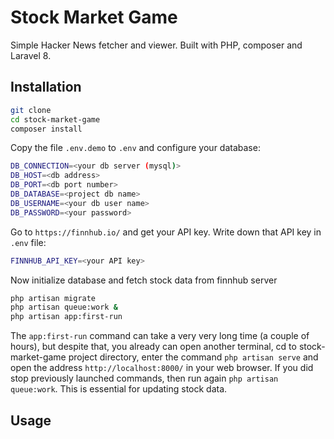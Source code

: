 # Stock Market Game
Simple Hacker News fetcher and viewer.
Built with PHP, composer and Laravel 8. 

## Installation
```bash
git clone
cd stock-market-game
composer install
```
Copy the file `.env.demo` to `.env` and configure your database:
```bash
DB_CONNECTION=<your db server (mysql)>
DB_HOST=<db address>
DB_PORT=<db port number>
DB_DATABASE=<project db name>
DB_USERNAME=<your db user name>
DB_PASSWORD=<your password>
```

Go to `https://finnhub.io/` and get your API key. Write down that API key in `.env` file:
```bash
FINNHUB_API_KEY=<your API key>
```

Now initialize database and fetch stock data from finnhub server
```bash
php artisan migrate
php artisan queue:work &
php artisan app:first-run
```

The `app:first-run` command can take a very very long time (a couple of hours), but despite that,
you already can open another terminal, cd to stock-market-game project directory,
enter the command `php artisan serve` and open the address `http://localhost:8000/` in your web browser.
If you did stop previously launched commands, then run again  `php artisan queue:work`.
This is essential for updating stock data. 

## Usage


